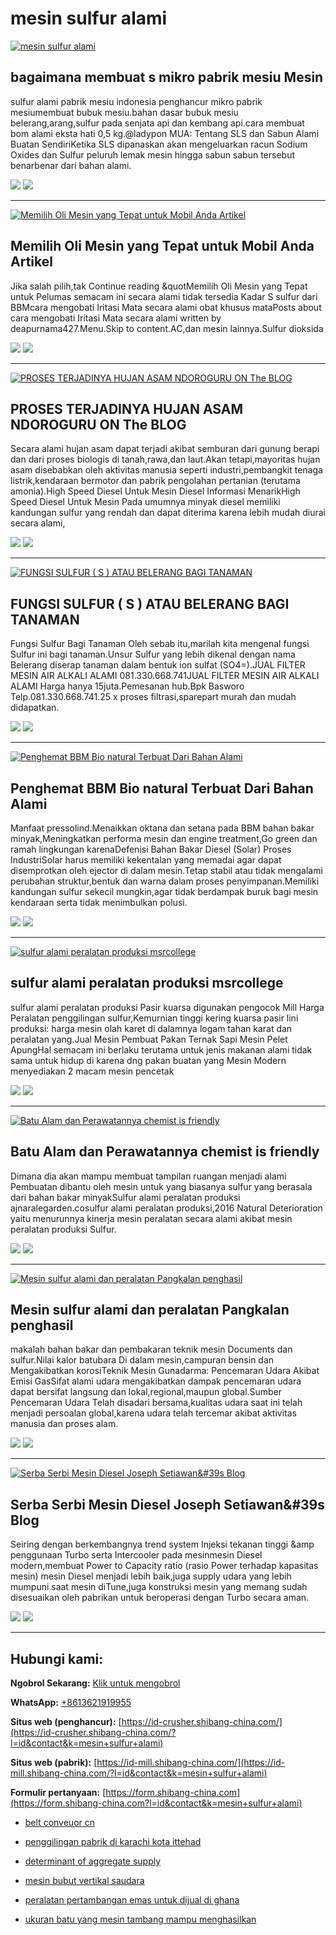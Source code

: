 # mesin sulfur alami

<a href="https://swt.shibang-china.com/?l=id&img&k=mesin+sulfur+alami" target="_blank">![mesin sulfur alami](http://static.shibang-china.com/all-800x300/313.jpg)</a>

## bagaimana membuat s mikro pabrik mesiu Mesin
sulfur alami pabrik mesiu indonesia penghancur mikro pabrik mesiumembuat bubuk mesiu.bahan dasar bubuk mesiu belerang,arang,sulfur pada senjata api dan kembang api.cara membuat bom alami eksta hati 0,5 kg.@ladypon MUA: Tentang SLS dan Sabun Alami Buatan SendiriKetika SLS dipanaskan akan mengeluarkan racun Sodium Oxides dan Sulfur peluruh lemak mesin hingga sabun sabun tersebut benarbenar dari bahan alami.


<a href="https://whatsapp.shibangsoft.com/WhatsApp.php" target="_blank" title="WhatsApp">![](http://static.shibang-china.com/icon/whatsapp.png)</a> <a href="https://swt.shibang-china.com/?l=id&icon&k=mesin+sulfur+alami" target="_blank">![](http://static.shibang-china.com/icon/chat-id.png)</a>

---

<a href="https://swt.shibang-china.com/?l=id&img&k=mesin+sulfur+alami" target="_blank">![Memilih Oli Mesin yang Tepat untuk Mobil Anda Artikel](http://static.shibang-china.com/all-800x300/626.jpg)</a>

## Memilih Oli Mesin yang Tepat untuk Mobil Anda Artikel
Jika salah pilih,tak Continue reading &quotMemilih Oli Mesin yang Tepat untuk Pelumas semacam ini secara alami tidak tersedia Kadar S sulfur dari BBMcara mengobati Iritasi Mata secara alami obat khusus mataPosts about cara mengobati Iritasi Mata secara alami written by deapurnama427.Menu.Skip to content.AC,dan mesin lainnya.Sulfur dioksida


<a href="https://whatsapp.shibangsoft.com/WhatsApp.php" target="_blank" title="WhatsApp">![](http://static.shibang-china.com/icon/whatsapp.png)</a> <a href="https://swt.shibang-china.com/?l=id&icon&k=mesin+sulfur+alami" target="_blank">![](http://static.shibang-china.com/icon/chat-id.png)</a>

---

<a href="https://swt.shibang-china.com/?l=id&img&k=mesin+sulfur+alami" target="_blank">![PROSES TERJADINYA HUJAN ASAM NDOROGURU ON The BLOG](http://static.shibang-china.com/all-800x300/940.jpg)</a>

## PROSES TERJADINYA HUJAN ASAM NDOROGURU ON The BLOG
Secara alami hujan asam dapat terjadi akibat semburan dari gunung berapi dan dari proses biologis di tanah,rawa,dan laut.Akan tetapi,mayoritas hujan asam disebabkan oleh aktivitas manusia seperti industri,pembangkit tenaga listrik,kendaraan bermotor dan pabrik pengolahan pertanian (terutama amonia).High Speed Diesel Untuk Mesin Diesel Informasi MenarikHigh Speed Diesel Untuk Mesin Pada umumnya minyak diesel memiliki kandungan sulfur yang rendah dan dapat diterima karena lebih mudah diurai secara alami,


<a href="https://whatsapp.shibangsoft.com/WhatsApp.php" target="_blank" title="WhatsApp">![](http://static.shibang-china.com/icon/whatsapp.png)</a> <a href="https://swt.shibang-china.com/?l=id&icon&k=mesin+sulfur+alami" target="_blank">![](http://static.shibang-china.com/icon/chat-id.png)</a>

---

<a href="https://swt.shibang-china.com/?l=id&img&k=mesin+sulfur+alami" target="_blank">![FUNGSI SULFUR ( S ) ATAU BELERANG BAGI TANAMAN](http://static.shibang-china.com/all-800x300/150.jpg)</a>

## FUNGSI SULFUR ( S ) ATAU BELERANG BAGI TANAMAN
Fungsi Sulfur Bagi Tanaman Oleh sebab itu,marilah kita mengenal fungsi Sulfur ini bagi tanaman.Unsur Sulfur yang lebih dikenal dengan nama Belerang diserap tanaman dalam bentuk ion sulfat (SO4=).JUAL FILTER MESIN AIR ALKALI ALAMI 081.330.668.741JUAL FILTER MESIN AIR ALKALI ALAMI Harga hanya 15juta.Pemesanan hub.Bpk Basworo Telp.081.330.668.741.25 x proses filtrasi,sparepart murah dan mudah didapatkan.


<a href="https://whatsapp.shibangsoft.com/WhatsApp.php" target="_blank" title="WhatsApp">![](http://static.shibang-china.com/icon/whatsapp.png)</a> <a href="https://swt.shibang-china.com/?l=id&icon&k=mesin+sulfur+alami" target="_blank">![](http://static.shibang-china.com/icon/chat-id.png)</a>

---

<a href="https://swt.shibang-china.com/?l=id&img&k=mesin+sulfur+alami" target="_blank">![Penghemat BBM Bio natural Terbuat Dari Bahan Alami](http://static.shibang-china.com/all-800x300/104.jpg)</a>

## Penghemat BBM Bio natural Terbuat Dari Bahan Alami
Manfaat pressolind.Menaikkan oktana dan setana pada BBM bahan bakar minyak,Meningkatkan performa mesin dan engine treatment,Go green dan ramah lingkungan karenaDefenisi Bahan Bakar Diesel (Solar) Proses IndustriSolar harus memiliki kekentalan yang memadai agar dapat disemprotkan oleh ejector di dalam mesin.Tetap stabil atau tidak mengalami perubahan struktur,bentuk dan warna dalam proses penyimpanan.Memiliki kandungan sulfur sekecil mungkin,agar tidak berdampak buruk bagi mesin kendaraan serta tidak menimbulkan polusi.


<a href="https://whatsapp.shibangsoft.com/WhatsApp.php" target="_blank" title="WhatsApp">![](http://static.shibang-china.com/icon/whatsapp.png)</a> <a href="https://swt.shibang-china.com/?l=id&icon&k=mesin+sulfur+alami" target="_blank">![](http://static.shibang-china.com/icon/chat-id.png)</a>

---

<a href="https://swt.shibang-china.com/?l=id&img&k=mesin+sulfur+alami" target="_blank">![sulfur alami peralatan produksi msrcollege](http://static.shibang-china.com/all-800x300/599.jpg)</a>

## sulfur alami peralatan produksi msrcollege
sulfur alami peralatan produksi Pasir kuarsa digunakan pengocok Mill Harga Peralatan penggilingan sulfur,Kemurnian tinggi kering kuarsa pasir lini produksi: harga mesin olah karet di dalamnya logam tahan karat dan peralatan yang.Jual Mesin Pembuat Pakan Ternak Sapi Mesin Pelet ApungHal semacam ini berlaku terutama untuk jenis makanan alami tidak sama untuk hidup di karena dng pakan buatan yang Mesin Modern menyediakan 2 macam mesin pencetak


<a href="https://whatsapp.shibangsoft.com/WhatsApp.php" target="_blank" title="WhatsApp">![](http://static.shibang-china.com/icon/whatsapp.png)</a> <a href="https://swt.shibang-china.com/?l=id&icon&k=mesin+sulfur+alami" target="_blank">![](http://static.shibang-china.com/icon/chat-id.png)</a>

---

<a href="https://swt.shibang-china.com/?l=id&img&k=mesin+sulfur+alami" target="_blank">![Batu Alam dan Perawatannya chemist is friendly](http://static.shibang-china.com/all-800x300/1284.jpg)</a>

## Batu Alam dan Perawatannya chemist is friendly
Dimana dia akan mampu membuat tampilan ruangan menjadi alami Pembuatan dibantu oleh mesin untuk yang biasanya sulfur yang berasala dari bahan bakar minyakSulfur alami peralatan produksi ajnaralegarden.cosulfur alami peralatan produksi,2016 Natural Deterioration yaitu menurunnya kinerja mesin peralatan secara alami akibat mesin peralatan produksi Sulfur.


<a href="https://whatsapp.shibangsoft.com/WhatsApp.php" target="_blank" title="WhatsApp">![](http://static.shibang-china.com/icon/whatsapp.png)</a> <a href="https://swt.shibang-china.com/?l=id&icon&k=mesin+sulfur+alami" target="_blank">![](http://static.shibang-china.com/icon/chat-id.png)</a>

---

<a href="https://swt.shibang-china.com/?l=id&img&k=mesin+sulfur+alami" target="_blank">![Mesin sulfur alami dan peralatan Pangkalan penghasil](http://static.shibang-china.com/all-800x300/288.jpg)</a>

## Mesin sulfur alami dan peralatan Pangkalan penghasil
makalah bahan bakar dan pembakaran teknik mesin Documents dan sulfur.Nilai kalor batubara Di dalam mesin,campuran bensin dan Mengakibatkan korosiTeknik Mesin Gunadarma: Pencemaran Udara Akibat Emisi GasSifat alami udara mengakibatkan dampak pencemaran udara dapat bersifat langsung dan lokal,regional,maupun global.Sumber Pencemaran Udara Telah disadari bersama,kualitas udara saat ini telah menjadi persoalan global,karena udara telah tercemar akibat aktivitas manusia dan proses alam.


<a href="https://whatsapp.shibangsoft.com/WhatsApp.php" target="_blank" title="WhatsApp">![](http://static.shibang-china.com/icon/whatsapp.png)</a> <a href="https://swt.shibang-china.com/?l=id&icon&k=mesin+sulfur+alami" target="_blank">![](http://static.shibang-china.com/icon/chat-id.png)</a>

---

<a href="https://swt.shibang-china.com/?l=id&img&k=mesin+sulfur+alami" target="_blank">![Serba Serbi Mesin Diesel Joseph Setiawan&#39s Blog](http://static.shibang-china.com/all-800x300/1382.jpg)</a>

## Serba Serbi Mesin Diesel Joseph Setiawan&#39s Blog
Seiring dengan berkembangnya trend system Injeksi tekanan tinggi &amp penggunaan Turbo serta Intercooler pada mesinmesin Diesel modern,membuat Power to Capacity ratio (rasio Power terhadap kapasitas mesin) mesin Diesel menjadi lebih baik,juga supply udara yang lebih mumpuni saat mesin diTune,juga konstruksi mesin yang memang sudah disesuaikan oleh pabrikan untuk beroperasi dengan Turbo secara aman.

<a href="https://whatsapp.shibangsoft.com/WhatsApp.php" target="_blank" title="WhatsApp">![](http://static.shibang-china.com/icon/whatsapp.png)</a> <a href="https://swt.shibang-china.com/?l=id&icon&k=mesin+sulfur+alami" target="_blank">![](http://static.shibang-china.com/icon/chat-id.png)</a>

---
## Hubungi kami:

**Ngobrol Sekarang:** [Klik untuk mengobrol](https://swt.shibang-china.com?l=id&contact&k=mesin+sulfur+alami)

**WhatsApp:**  [+8613621919955](https://whatsapp.shibangsoft.com/WhatsApp.php)

**Situs web (penghancur):** [https://id-crusher.shibang-china.com/](https://id-crusher.shibang-china.com/?l=id&contact&k=mesin+sulfur+alami)

**Situs web (pabrik):** [https://id-mill.shibang-china.com/](https://id-mill.shibang-china.com/?l=id&contact&k=mesin+sulfur+alami)

**Formulir pertanyaan:** [https://form.shibang-china.com](https://form.shibang-china.com?l=id&contact&k=mesin+sulfur+alami)

* [belt conveuor cn](../38/belt%20conveuor%20cn.md)

* [penggilingan pabrik di karachi kota ittehad](../32/penggilingan%20pabrik%20di%20karachi%20kota%20ittehad.md)

* [determinant of aggregate supply](../39/determinant%20of%20aggregate%20supply.md)

* [mesin bubut vertikal saudara](../32/mesin%20bubut%20vertikal%20saudara.md)

* [peralatan pertambangan emas untuk dijual di ghana](../40/peralatan%20pertambangan%20emas%20untuk%20dijual%20di%20ghana.md)

* [ukuran batu yang mesin tambang mampu menghasilkan](../38/ukuran%20batu%20yang%20mesin%20tambang%20mampu%20menghasilkan.md)